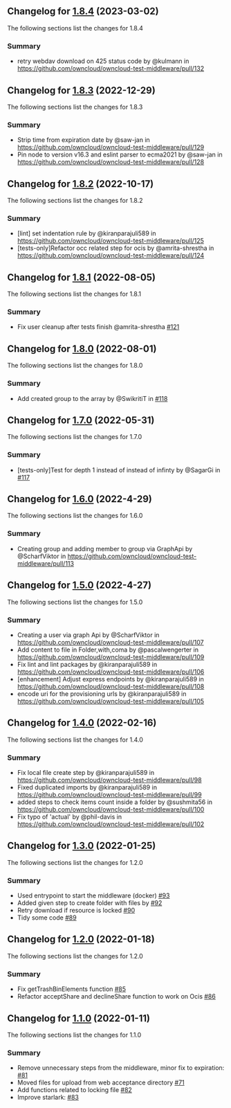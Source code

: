 ## Changelog for [1.8.4] (2023-03-02)
The following sections list the changes for 1.8.4

[1.8.4]: https://github.com/owncloud/owncloud-test-middleware/compare/v1.8.3...v1.8.4

### Summary
- retry webdav download on 425 status code by @kulmann in https://github.com/owncloud/owncloud-test-middleware/pull/132

## Changelog for [1.8.3] (2022-12-29)
The following sections list the changes for 1.8.3

[1.8.3]: https://github.com/owncloud/owncloud-test-middleware/compare/v1.8.2...v1.8.3

### Summary
- Strip time from expiration date by @saw-jan in https://github.com/owncloud/owncloud-test-middleware/pull/129
- Pin node to version v16.3 and eslint parser to ecma2021 by @saw-jan in https://github.com/owncloud/owncloud-test-middleware/pull/128

## Changelog for [1.8.2] (2022-10-17)
The following sections list the changes for 1.8.2

[1.8.2]: https://github.com/owncloud/owncloud-test-middleware/compare/v1.8.1...v1.8.2

### Summary
- [lint] set indentation rule by @kiranparajuli589 in https://github.com/owncloud/owncloud-test-middleware/pull/125
- [tests-only]Refactor occ related step for ocis by @amrita-shrestha in https://github.com/owncloud/owncloud-test-middleware/pull/124

## Changelog for [1.8.1] (2022-08-05)
The following sections list the changes for 1.8.1

[1.8.1]: https://github.com/owncloud/owncloud-test-middleware/compare/v1.8.0...v1.8.1

### Summary
- Fix user cleanup after tests finish @amrita-shrestha  [#121](https://github.com/owncloud/owncloud-test-middleware/pull/121)

## Changelog for [1.8.0] (2022-08-01)
The following sections list the changes for 1.8.0

[1.8.0]: https://github.com/owncloud/owncloud-test-middleware/compare/v1.7.0...v1.8.0

### Summary
- Add created group to the array by @SwikritiT in [#118](https://github.com/owncloud/owncloud-test-middleware/pull/118)

## Changelog for [1.7.0] (2022-05-31)
The following sections list the changes for 1.7.0

[1.7.0]: https://github.com/owncloud/owncloud-test-middleware/compare/v1.6.0...v1.7.0

### Summary
- [tests-only]Test for depth 1 instead of instead of infinty by @SagarGi in [#117](https://github.com/owncloud/owncloud-test-middleware/pull/117)

## Changelog for [1.6.0] (2022-4-29)
The following sections list the changes for 1.6.0

[1.6.0]: https://github.com/owncloud/owncloud-test-middleware/compare/v1.5.0...v1.6.0

### Summary
- Creating group and adding member to group via GraphApi by @ScharfViktor in https://github.com/owncloud/owncloud-test-middleware/pull/113

## Changelog for [1.5.0] (2022-4-27)
The following sections list the changes for 1.5.0

[1.5.0]: https://github.com/owncloud/owncloud-test-middleware/compare/v1.4.0...v1.5.0

### Summary
- Creating a user via graph Api by @ScharfViktor in https://github.com/owncloud/owncloud-test-middleware/pull/107
- Add content to file in Folder,with,coma by @pascalwengerter in https://github.com/owncloud/owncloud-test-middleware/pull/109
- Fix lint and lint packages by @kiranparajuli589 in https://github.com/owncloud/owncloud-test-middleware/pull/106
- [enhancement] Adjust express endpoints by @kiranparajuli589 in https://github.com/owncloud/owncloud-test-middleware/pull/108
- encode uri for the provisioning urls by @kiranparajuli589 in https://github.com/owncloud/owncloud-test-middleware/pull/105

## Changelog for [1.4.0] (2022-02-16)

The following sections list the changes for 1.4.0

[1.4.0]: https://github.com/owncloud/owncloud-test-middleware/compare/v1.3.0...v1.4.0

### Summary
- Fix local file create step by @kiranparajuli589 in https://github.com/owncloud/owncloud-test-middleware/pull/98
- Fixed duplicated imports by @kiranparajuli589 in https://github.com/owncloud/owncloud-test-middleware/pull/99
- added steps to check items count inside a folder by @sushmita56 in https://github.com/owncloud/owncloud-test-middleware/pull/100
- Fix typo of 'actual' by @phil-davis in https://github.com/owncloud/owncloud-test-middleware/pull/102

## Changelog for [1.3.0] (2022-01-25)

The following sections list the changes for 1.2.0

[1.3.0]: https://github.com/owncloud/owncloud-test-middleware/compare/v1.2.0...v1.3.0

### Summary
- Used entrypoint to start the middleware (docker) [#93](https://github.com/owncloud/owncloud-test-middleware/pull/93)
- Added given step to create folder with files by [#92](https://github.com/owncloud/owncloud-test-middleware/pull/92)
- Retry download if resource is locked [#90](https://github.com/owncloud/owncloud-test-middleware/pull/90)
- Tidy some code [#89](https://github.com/owncloud/owncloud-test-middleware/pull/89)

## Changelog for [1.2.0] (2022-01-18)

The following sections list the changes for 1.2.0

[1.2.0]: https://github.com/owncloud/owncloud-test-middleware/compare/v1.1.0...v1.2.0

### Summary

- Fix getTrashBinElements function [#85](https://github.com/owncloud/owncloud-test-middleware/pull/85)
- Refactor acceptShare and declineShare function to work on Ocis [#86](https://github.com/owncloud/owncloud-test-middleware/pull/86)


## Changelog for [1.1.0] (2022-01-11)

The following sections list the changes for 1.1.0

[1.1.0]: https://github.com/owncloud/owncloud-test-middleware/compare/v1.0.0...v1.1.0

### Summary

- Remove unnecessary steps from the middleware, minor fix to expiration: [#81](https://github.com/owncloud/owncloud-test-middleware/pull/81)
- Moved files for upload from web acceptance directory [#71](https://github.com/owncloud/owncloud-test-middleware/pull/71)
- Add functions related to locking file [#82](https://github.com/owncloud/owncloud-test-middleware/pull/82)
- Improve starlark: [#83](https://github.com/owncloud/owncloud-test-middleware/pull/83)
